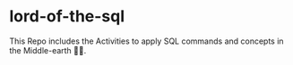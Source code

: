 # lord-of-the-sql


This Repo includes the  Activities to apply SQL commands and concepts in the Middle-earth 🧙‍♂️.
